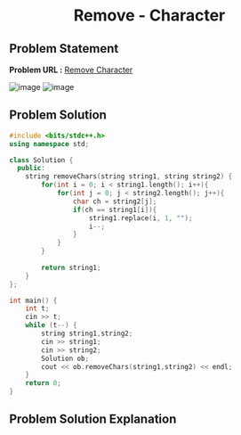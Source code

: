 
<h1 align='center'>Remove - Character</h1>

## Problem Statement

**Problem URL :** [Remove Character](https://www.geeksforgeeks.org/problems/remove-character3815/1)

![image](https://github.com/user-attachments/assets/b8a89b0c-9285-4c0a-9b3d-3fbcc8f889fb)
![image](https://github.com/user-attachments/assets/29f78c33-0edb-4e36-b296-12d6097f75a6)


## Problem Solution
```cpp
#include <bits/stdc++.h>
using namespace std;

class Solution {
  public:
    string removeChars(string string1, string string2) {
        for(int i = 0; i < string1.length(); i++){
            for(int j = 0; j < string2.length(); j++){
                char ch = string2[j];
                if(ch == string1[i]){
                    string1.replace(i, 1, "");
                    i--;
                }
            }
        }
        
        return string1;
    }
};

int main() {
    int t;
    cin >> t;
    while (t--) {
        string string1,string2;
        cin >> string1; 
        cin >> string2;
        Solution ob;
        cout << ob.removeChars(string1,string2) << endl;
    }
    return 0;
}

```

## Problem Solution Explanation

